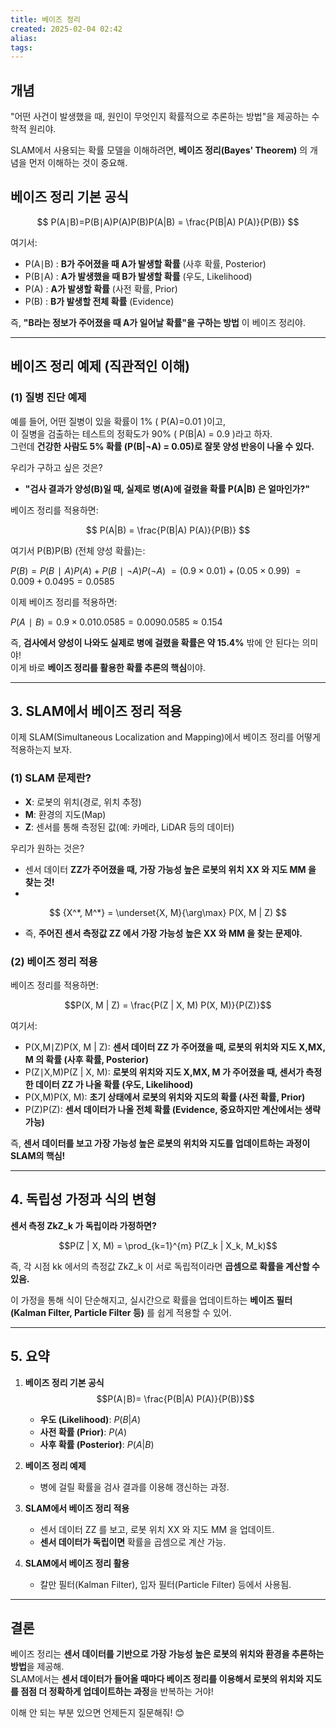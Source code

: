 ```yaml
---
title: 베이즈 정리
created: 2025-02-04 02:42
alias:
tags:
---
```


## 개념
"어떤 사건이 발생했을 때, 
원인이 무엇인지 확률적으로 추론하는 방법"을 제공하는 
수학적 원리야.  

SLAM에서 사용되는 확률 모델을 이해하려면, **베이즈 정리(Bayes' Theorem)** 의 개념을 먼저 이해하는 것이 중요해.


## 베이즈 정리 기본 공식

$$
P(A∣B)=P(B∣A)P(A)P(B)P(A|B) = \frac{P(B|A) P(A)}{P(B)}
$$



여기서:

- P(A∣B) : **B가 주어졌을 때 A가 발생할 확률** (사후 확률, Posterior)
- P(B∣A) : **A가 발생했을 때 B가 발생할 확률** (우도, Likelihood)
- P(A) : **A가 발생할 확률** (사전 확률, Prior)
- P(B) : **B가 발생할 전체 확률** (Evidence)

즉, **"B라는 정보가 주어졌을 때 A가 일어날 확률"을 구하는 방법** 이 베이즈 정리야.

---

## 베이즈 정리 예제 (직관적인 이해)

### **(1) 질병 진단 예제**

예를 들어, 어떤 질병이 있을 확률이 1% ( P(A)=0.01 )이고,  
이 질병을 검출하는 테스트의 정확도가 90% ( P(B|A) = 0.9 )라고 하자.  
그런데 **건강한 사람도 5% 확률 (P(B|¬A) = 0.05)로 잘못 양성 반응이 나올 수 있다.**

우리가 구하고 싶은 것은?

- **"검사 결과가 양성(B)일 때, 실제로 병(A)에 걸렸을 확률 P(A|B) 은 얼마인가?"**

베이즈 정리를 적용하면:

$$
P(A|B) = \frac{P(B|A) P(A)}{P(B)}
$$

여기서 P(B)P(B) (전체 양성 확률)는:

$P(B)=P(B∣A)P(A)+P(B∣¬A)P(¬A)$
$=(0.9×0.01)+(0.05×0.99)$
$=0.009+0.0495=0.0585$

이제 베이즈 정리를 적용하면:

$P(A∣B)=0.9×0.010.0585=0.0090.0585≈0.154$

즉, **검사에서 양성이 나와도 실제로 병에 걸렸을 확률은 약 15.4%** 밖에 안 된다는 의미야!  
이게 바로 **베이즈 정리를 활용한 확률 추론의 핵심**이야.

---

## **3. SLAM에서 베이즈 정리 적용**

이제 SLAM(Simultaneous Localization and Mapping)에서 베이즈 정리를 어떻게 적용하는지 보자.

### **(1) SLAM 문제란?**

- **X**: 로봇의 위치(경로, 위치 추정)
- **M**: 환경의 지도(Map)
- **Z**: 센서를 통해 측정된 값(예: 카메라, LiDAR 등의 데이터)

우리가 원하는 것은?

- 센서 데이터 **ZZ가 주어졌을 때, 가장 가능성 높은 로봇의 위치 XX 와 지도 MM 을 찾는 것!** 
- 
$$
{X^*, M^*} = \underset{X, M}{\arg\max} P(X, M | Z) 
$$
- 즉, **주어진 센서 측정값 ZZ 에서 가장 가능성 높은 XX 와 MM 을 찾는 문제야.**

### **(2) 베이즈 정리 적용**

베이즈 정리를 적용하면:

$$P(X, M | Z) = \frac{P(Z | X, M) P(X, M)}{P(Z)}$$

여기서:

- P(X,M∣Z)P(X, M | Z): **센서 데이터 ZZ 가 주어졌을 때, 로봇의 위치와 지도 X,MX, M 의 확률 (사후 확률, Posterior)**
- P(Z∣X,M)P(Z | X, M): **로봇의 위치와 지도 X,MX, M 가 주어졌을 때, 센서가 측정한 데이터 ZZ 가 나올 확률 (우도, Likelihood)**
- P(X,M)P(X, M): **초기 상태에서 로봇의 위치와 지도의 확률 (사전 확률, Prior)**
- P(Z)P(Z): **센서 데이터가 나올 전체 확률 (Evidence, 중요하지만 계산에서는 생략 가능)**

즉, **센서 데이터를 보고 가장 가능성 높은 로봇의 위치와 지도를 업데이트하는 과정이 SLAM의 핵심!**

---

## **4. 독립성 가정과 식의 변형**

**센서 측정 ZkZ_k 가 독립이라 가정하면?**

$$P(Z | X, M) = \prod_{k=1}^{m} P(Z_k | X_k, M_k)$$

즉, 각 시점 kk 에서의 측정값 ZkZ_k 이 서로 독립적이라면 **곱셈으로 확률을 계산할 수 있음.**

이 가정을 통해 식이 단순해지고, 실시간으로 확률을 업데이트하는 **베이즈 필터(Kalman Filter, Particle Filter 등)** 를 쉽게 적용할 수 있어.

---

## **5. 요약**

1. **베이즈 정리 기본 공식**
    $$P(A∣B)= \frac{P(B|A) P(A)}{P(B)}$$
    - **우도 (Likelihood)**: $P(B|A)$
    - **사전 확률 (Prior)**: $P(A)$
    - **사후 확률 (Posterior)**: $P(A|B)$
      
2. **베이즈 정리 예제**
    - 병에 걸릴 확률을 검사 결과를 이용해 갱신하는 과정.
      
3. **SLAM에서 베이즈 정리 적용**
    - 센서 데이터 ZZ 를 보고, 로봇 위치 XX 와 지도 MM 을 업데이트.
    - **센서 데이터가 독립이면** 확률을 곱셈으로 계산 가능.
      
4. **SLAM에서 베이즈 정리 활용**
    - 칼만 필터(Kalman Filter), 입자 필터(Particle Filter) 등에서 사용됨.

---

## **결론**

베이즈 정리는 **센서 데이터를 기반으로 가장 가능성 높은 로봇의 위치와 환경을 추론하는 방법**을 제공해.  
SLAM에서는 **센서 데이터가 들어올 때마다 베이즈 정리를 이용해서 로봇의 위치와 지도를 점점 더 정확하게 업데이트하는 과정**을 반복하는 거야!

이해 안 되는 부분 있으면 언제든지 질문해줘! 😊


